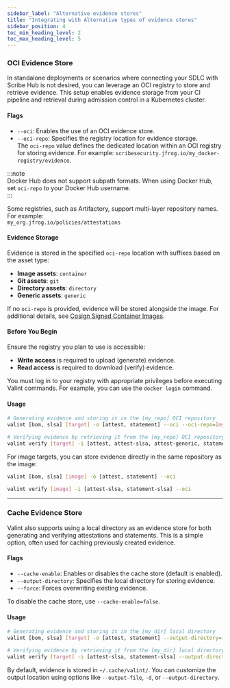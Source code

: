 ```yaml
---
sidebar_label: "Alternative evidence stores"
title: "Integrating with Alternative types of evidence stores"
sidebar_position: 4
toc_min_heading_level: 2
toc_max_heading_level: 5
---
```


### OCI Evidence Store

In standalone deployments or scenarios where connecting your SDLC with Scribe Hub is not desired, you can leverage an OCI registry to store and retrieve evidence. This setup enables evidence storage from your CI pipeline and retrieval during admission control in a Kubernetes cluster.

#### Flags

* `--oci`: Enables the use of an OCI evidence store.
* `--oci-repo`: Specifies the registry location for evidence storage.  
  The `oci-repo` value defines the dedicated location within an OCI registry for storing evidence. For example: `scribesecurity.jfrog.io/my_docker-registry/evidence`.

:::note  
Docker Hub does not support subpath formats. When using Docker Hub, set `oci-repo` to your Docker Hub username.  
:::

Some registries, such as Artifactory, support multi-layer repository names. For example:  
`my_org.jfrog.io/policies/attestations`

#### Evidence Storage

Evidence is stored in the specified `oci-repo` location with suffixes based on the asset type:
- **Image assets**: `container`
- **Git assets**: `git`
- **Directory assets**: `directory`
- **Generic assets**: `generic`

If no `oci-repo` is provided, evidence will be stored alongside the image. For additional details, see [Cosign Signed Container Images](https://blog.sigstore.dev/cosign-signed-container-images-c1016862618/).

#### Before You Begin  

Ensure the registry you plan to use is accessible:
* **Write access** is required to upload (generate) evidence.
* **Read access** is required to download (verify) evidence.

You must log in to your registry with appropriate privileges before executing Valint commands. For example, you can use the `docker login` command.

#### Usage

```bash
# Generating evidence and storing it in the [my_repo] OCI repository
valint [bom, slsa] [target] -o [attest, statement] --oci --oci-repo=[my_repo]

# Verifying evidence by retrieving it from the [my_repo] OCI repository
valint verify [target] -i [attest, attest-slsa, attest-generic, statement-slsa] --oci --oci-repo=[my_repo]
```

For image targets, you can store evidence directly in the same repository as the image:

```bash
valint [bom, slsa] [image] -o [attest, statement] --oci

valint verify [image] -i [attest-slsa, statement-slsa] --oci
```

---

### Cache Evidence Store

Valint also supports using a local directory as an evidence store for both generating and verifying attestations and statements. This is a simple option, often used for caching previously created evidence.

#### Flags

* `--cache-enable`: Enables or disables the cache store (default is enabled).
* `--output-directory`: Specifies the local directory for storing evidence.
* `--force`: Forces overwriting existing evidence.

To disable the cache store, use `--cache-enable=false`.

#### Usage

```bash
# Generating evidence and storing it in the [my_dir] local directory
valint [bom, slsa] [target] -o [attest, statement] --output-directory=[my_dir]

# Verifying evidence by retrieving it from the [my_dir] local directory
valint verify [target] -i [attest-slsa, statement-slsa] --output-directory=[my_dir]
```

By default, evidence is stored in `~/.cache/valint/`. You can customize the output location using options like `--output-file`, `-d`, or `--output-directory`. 